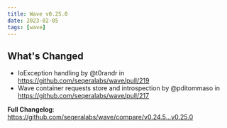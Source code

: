 ```yaml
---
title: Wave v0.25.0
date: 2023-02-05
tags: [wave]
---
```


## What's Changed
* IoException handling by @t0randr in https://github.com/seqeralabs/wave/pull/219
* Wave container requests store and introspection by @pditommaso in https://github.com/seqeralabs/wave/pull/217


**Full Changelog**: https://github.com/seqeralabs/wave/compare/v0.24.5...v0.25.0
